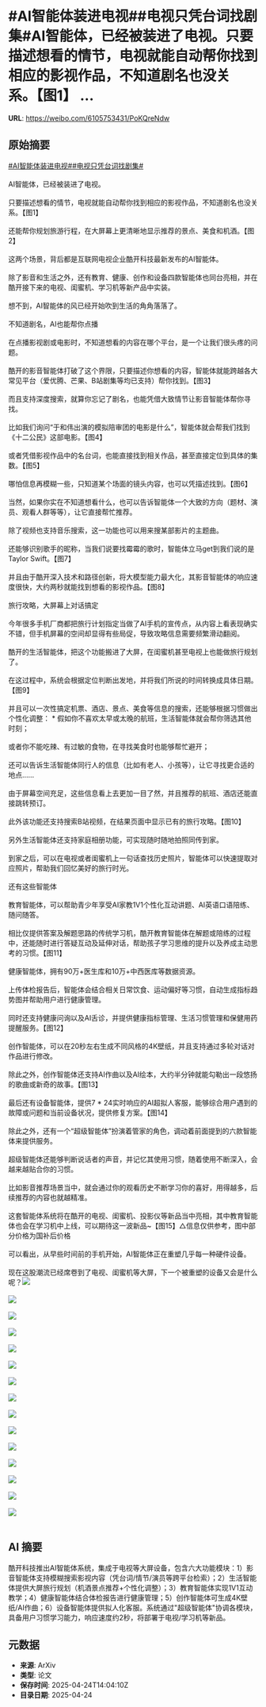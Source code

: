 # #AI智能体装进电视##电视只凭台词找剧集#AI智能体，已经被装进了电视。只要描述想看的情节，电视就能自动帮你找到相应的影视作品，不知道剧名也没关系。【图1】 ...

**URL**: https://weibo.com/6105753431/PoKQreNdw

## 原始摘要

<a href="https://m.weibo.cn/search?containerid=231522type%3D1%26t%3D10%26q%3D%23AI%E6%99%BA%E8%83%BD%E4%BD%93%E8%A3%85%E8%BF%9B%E7%94%B5%E8%A7%86%23&amp;extparam=%23AI%E6%99%BA%E8%83%BD%E4%BD%93%E8%A3%85%E8%BF%9B%E7%94%B5%E8%A7%86%23" data-hide=""><span class="surl-text">#AI智能体装进电视#</span></a><a href="https://m.weibo.cn/search?containerid=231522type%3D1%26t%3D10%26q%3D%23%E7%94%B5%E8%A7%86%E5%8F%AA%E5%87%AD%E5%8F%B0%E8%AF%8D%E6%89%BE%E5%89%A7%E9%9B%86%23&amp;extparam=%23%E7%94%B5%E8%A7%86%E5%8F%AA%E5%87%AD%E5%8F%B0%E8%AF%8D%E6%89%BE%E5%89%A7%E9%9B%86%23" data-hide=""><span class="surl-text">#电视只凭台词找剧集#</span></a><br><br>AI智能体，已经被装进了电视。<br><br>只要描述想看的情节，电视就能自动帮你找到相应的影视作品，不知道剧名也没关系。【图1】  <br><br>还能帮你规划旅游行程，在大屏幕上更清晰地显示推荐的景点、美食和机酒。【图2】  <br><br>这两个场景，背后都是互联网电视企业酷开科技最新发布的AI智能体。<br><br>除了影音和生活之外，还有教育、健康、创作和设备四款智能体也同台亮相，并在酷开接下来的电视、闺蜜机、学习机等新产品中实装。<br><br>想不到，AI智能体的风已经开始吹到生活的角角落落了。<br><br>不知道剧名，AI也能帮你点播  <br><br>在点播影视剧或电影时，不知道想看的内容在哪个平台，是一个让我们很头疼的问题。<br><br>酷开的影音智能体打破了这个界限，只要描述你想看的内容，智能体就能跨越各大常见平台（爱优腾、芒果、B站剧集等均已支持）帮你找到。【图3】  <br><br>而且支持深度搜索，就算你忘记了剧名，也能凭借大致情节让影音智能体帮你寻找。<br><br>比如我们询问“于和伟出演的模拟陪审团的电影是什么”，智能体就会帮我们找到《十二公民》这部电影。【图4】  <br><br>或者凭借影视作品中的名台词，也能直接找到相关作品，甚至直接定位到具体的集数。【图5】 <br><br>哪怕信息再模糊一些，只知道某个场面的镜头内容，也可以凭描述找到。【图6】  <br><br>当然，如果你实在不知道想看什么，也可以告诉智能体一个大致的方向（题材、演员、观看人群等等），让它直接帮忙推荐。<br><br>除了视频也支持音乐搜索，这一功能也可以用来搜某部影片的主题曲。<br><br>还能够识别歌手的昵称，当我们说要找霉霉的歌时，智能体立马get到我们说的是Taylor Swift。【图7】  <br><br>并且由于酷开深入技术和路径创新，将大模型能力最大化，其影音智能体的响应速度很快，大约两秒就能找到想看的影视作品。【图8】  <br><br>旅行攻略，大屏幕上对话搞定  <br><br>今年很多手机厂商都把旅行计划指定当做了AI手机的宣传点，从内容上看表现确实不错，但手机屏幕的空间却显得有些局促，导致攻略信息需要频繁滑动翻阅。<br><br>酷开的生活智能体，把这个功能搬进了大屏，在闺蜜机甚至电视上也能做旅行规划了。<br><br>在这过程中，系统会根据定位判断出发地，并将我们所说的时间转换成具体日期。【图9】  <br><br>并且可以一次性搞定机票、酒店、景点、美食等信息的搜索，还能够根据习惯做出个性化调整： * 假如你不喜欢太早或太晚的航班，生活智能体就会帮你筛选其他时刻；<br><br>或者你不能吃辣、有过敏的食物，在寻找美食时也能够帮忙避开；  <br><br>还可以告诉生活智能体同行人的信息（比如有老人、小孩等），让它寻找更合适的地点……  <br><br>由于屏幕空间充足，这些信息看上去更加一目了然，并且推荐的航班、酒店还能直接跳转预订。<br><br>此外该功能还支持搜索B站视频，在结果页面中显示已有的旅行攻略。【图10】  <br><br>另外生活智能体还支持家庭相册功能，可实现随时随地拍照同传到家。<br><br>到家之后，可以在电视或者闺蜜机上一句话查找历史照片，智能体可以快速提取对应照片，帮助我们回忆美好的旅行时光。<br><br>还有这些智能体  <br><br>教育智能体，可以帮助青少年享受AI家教1V1个性化互动讲题、AI英语口语陪练、随问随答。<br><br>相比仅提供答案及解题思路的传统学习机，酷开教育智能体在解题或陪练的过程中，还能随时进行答疑互动及延伸对话，帮助孩子学习思维的提升以及养成主动思考的习惯。【图11】  <br><br>健康智能体，拥有90万+医生库和10万+中西医库等数据资源。<br><br>上传体检报告后，智能体会结合相关日常饮食、运动偏好等习惯，自动生成指标趋势图并帮助用户进行健康管理。<br><br>同时还支持健康问询以及AI舌诊，并提供健康指标管理、生活习惯管理和保健用药提醒服务。【图12】  <br><br>创作智能体，可以在20秒左右生成不同风格的4K壁纸，并且支持通过多轮对话对作品进行修改。<br><br>除此之外，创作智能体还支持AI作曲以及AI绘本，大约半分钟就能勾勒出一段悠扬的歌曲或新奇的故事。【图13】  <br><br>最后还有设备智能体，提供7 * 24实时响应的AI超拟人客服，能够综合用户遇到的故障或问题和当前设备状况，提供修复方案。【图14】  <br><br>除此之外，还有一个“超级智能体”扮演着管家的角色，调动着前面提到的六款智能体来提供服务。<br><br>超级智能体还能够判断说话者的声音，并记忆其使用习惯，随着使用不断深入，会越来越贴合你的习惯。<br><br>比如影音推荐场景当中，就会通过你的观看历史不断学习你的喜好，用得越多，后续推荐的内容也就越精准。<br><br>这套智能体系统将在酷开的电视、闺蜜机、投影仪等新品当中亮相，其中教育智能体也会在学习机中上线，可以期待这一波新品~【图15】△信息仅供参考，图中部分价格为国补后价格  <br><br>可以看出，从早些时间前的手机开始，AI智能体正在重塑几乎每一种硬件设备。<br><br>现在这股潮流已经席卷到了电视、闺蜜机等大屏，下一个被重塑的设备又会是什么呢？<img style="" src="https://tvax3.sinaimg.cn/large/006Fd7o3gy1i0rz2gju7bj30yi0k0kaa.jpg" referrerpolicy="no-referrer"><br><br><img style="" src="https://tvax4.sinaimg.cn/large/006Fd7o3gy1i0rz2gm0ctj30z00k07k7.jpg" referrerpolicy="no-referrer"><br><br><img style="" src="https://tvax4.sinaimg.cn/large/006Fd7o3gy1i0rz2gn8cbj30pj0k0qed.jpg" referrerpolicy="no-referrer"><br><br><img style="" src="https://tvax2.sinaimg.cn/large/006Fd7o3gy1i0rz2gnm3rj30yi0k0kaa.jpg" referrerpolicy="no-referrer"><br><br><img style="" src="https://tvax2.sinaimg.cn/large/006Fd7o3gy1i0rz2gu4ssj30yy0k01bf.jpg" referrerpolicy="no-referrer"><br><br><img style="" src="https://tvax1.sinaimg.cn/large/006Fd7o3gy1i0rz2gsp13j30zk0jiwyy.jpg" referrerpolicy="no-referrer"><br><br><img style="" src="https://tvax3.sinaimg.cn/large/006Fd7o3gy1i0rz2gsshej30ym0k04h2.jpg" referrerpolicy="no-referrer"><br><br><img style="" src="https://tvax2.sinaimg.cn/large/006Fd7o3gy1i0rz2h21l6j30zk0fjwtp.jpg" referrerpolicy="no-referrer"><br><br><img style="" src="https://tvax2.sinaimg.cn/large/006Fd7o3gy1i0rz2gxhuzj30yz0k0toh.jpg" referrerpolicy="no-referrer"><br><br><img style="" src="https://tvax3.sinaimg.cn/large/006Fd7o3gy1i0rz2hmrz8j30zk0joqoi.jpg" referrerpolicy="no-referrer"><br><br><img style="" src="https://tvax1.sinaimg.cn/large/006Fd7o3gy1i0rz2hle0nj30xh0k0tj4.jpg" referrerpolicy="no-referrer"><br><br><img style="" src="https://tvax1.sinaimg.cn/large/006Fd7o3gy1i0rz2hp9l4j30zk0jt7q0.jpg" referrerpolicy="no-referrer"><br><br><img style="" src="https://tvax1.sinaimg.cn/large/006Fd7o3gy1i0rz2exkzyj30qo0k0181.jpg" referrerpolicy="no-referrer"><br><br><img style="" src="https://tvax2.sinaimg.cn/large/006Fd7o3gy1i0rz2harocj30zk0gt7iu.jpg" referrerpolicy="no-referrer"><br><br><img style="" src="https://tvax3.sinaimg.cn/large/006Fd7o3gy1i0rz2exetgj30zk0ese0f.jpg" referrerpolicy="no-referrer"><br><br>

## AI 摘要

酷开科技推出AI智能体系统，集成于电视等大屏设备，包含六大功能模块：1）影音智能体支持模糊搜索影视内容（凭台词/情节/演员等跨平台检索）；2）生活智能体提供大屏旅行规划（机酒景点推荐+个性化调整）；3）教育智能体实现1V1互动教学；4）健康智能体结合体检报告进行健康管理；5）创作智能体可生成4K壁纸/AI作曲；6）设备智能体提供拟人化客服。系统通过"超级智能体"协调各模块，具备用户习惯学习能力，响应速度约2秒，将部署于电视/学习机等新品。

## 元数据

- **来源**: ArXiv
- **类型**: 论文
- **保存时间**: 2025-04-24T14:04:10Z
- **目录日期**: 2025-04-24
